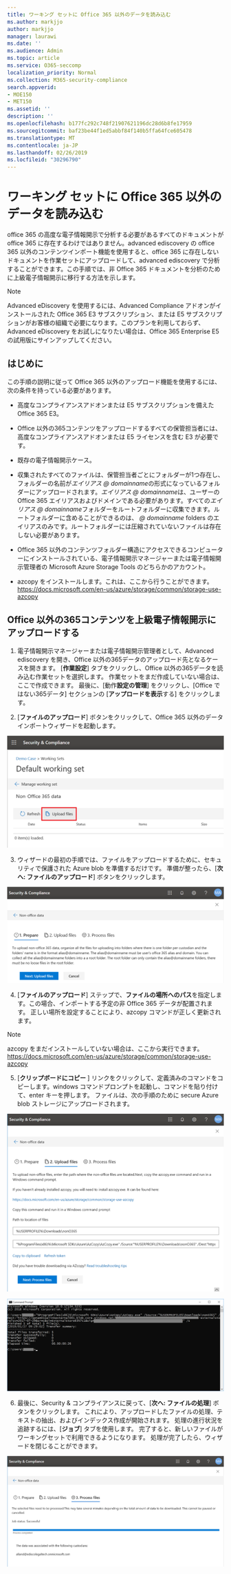 ```yaml
---
title: ワーキング セットに Office 365 以外のデータを読み込む
ms.author: markjjo
author: markjjo
manager: laurawi
ms.date: ''
ms.audience: Admin
ms.topic: article
ms.service: O365-seccomp
localization_priority: Normal
ms.collection: M365-security-compliance
search.appverid:
- MOE150
- MET150
ms.assetid: ''
description: ''
ms.openlocfilehash: b177fc292c748f21907621196dc28d6b8fe17959
ms.sourcegitcommit: baf23be44f1ed5abbf84f140b5ffa64fce605478
ms.translationtype: MT
ms.contentlocale: ja-JP
ms.lasthandoff: 02/26/2019
ms.locfileid: "30296790"
---
```

# <a name="load-non-office-365-data-into-a-working-set"></a>ワーキング セットに Office 365 以外のデータを読み込む

office 365 の高度な電子情報開示で分析する必要があるすべてのドキュメントが office 365 に存在するわけではありません。advanced ediscovery の office 365 以外のコンテンツインポート機能を使用すると、office 365 に存在しないドキュメントを作業セットにアップロードして、advanced ediscovery で分析することができます。この手順では、非 Office 365 ドキュメントを分析のために上級電子情報開示に移行する方法を示します。

>[!Note]
>Advanced eDiscovery を使用するには、Advanced Compliance アドオンがインストールされた Office 365 E3 サブスクリプション、または E5 サブスクリプションがお客様の組織で必要になります。このプランを利用しておらず、Advanced eDiscovery をお試しになりたい場合は、Office 365 Enterprise E5 の試用版にサインアップしてください。

## <a name="before-you-begin"></a>はじめに
この手順の説明に従って Office 365 以外のアップロード機能を使用するには、次の条件を持っている必要があります。

- 高度なコンプライアンスアドオンまたは E5 サブスクリプションを備えた Office 365 E3。

- Office 以外の365コンテンツをアップロードするすべての保管担当者には、高度なコンプライアンスアドオンまたは E5 ライセンスを含む E3 が必要です。

- 既存の電子情報開示ケース。

- 収集されたすべてのファイルは、保管担当者ごとにフォルダーが1つ存在し、フォルダーの名前が*エイリアス @ domainname*の形式になっているフォルダーにアップロードされます。*エイリアス @ domainname*は、ユーザーの Office 365 エイリアスおよびドメインである必要があります。すべての*エイリアス @ domainname*フォルダーをルートフォルダーに収集できます。ルートフォルダーに含めることができるのは、 *@ domainname* folders のエイリアスのみです。ルートフォルダーには圧縮されていないファイルは存在しない必要があります。

- Office 365 以外のコンテンツフォルダー構造にアクセスできるコンピューターにインストールされている、電子情報開示マネージャーまたは電子情報開示管理者の Microsoft Azure Storage Tools のどちらかのアカウント。

- azcopy をインストールします。これは、ここから行うことができます。https://docs.microsoft.com/en-us/azure/storage/common/storage-use-azcopy

## <a name="upload-non-office-365-content-into-advanced-ediscovery"></a>Office 以外の365コンテンツを上級電子情報開示にアップロードする

1. 電子情報開示マネージャーまたは電子情報開示管理者として、Advanced ediscovery を開き、Office 以外の365データのアップロード先となるケースを開きます。 [**作業設定**] タブをクリックし、Office 以外の365データを読み込む作業セットを選択します。 作業セットをまだ作成していない場合は、ここで作成できます。 最後に、[動作**設定の管理**] をクリックし、[Office ではない365データ] セクションの [**アップロードを表示**する] をクリックします。

2. [**ファイルのアップロード**] ボタンをクリックして、Office 365 以外のデータインポートウィザードを起動します。

![ファイルをアップロードする](../media/574f4059-4146-4058-9df3-ec97cf28d7c7.png)

3. ウィザードの最初の手順では、ファイルをアップロードするために、セキュリティで保護された Azure blob を準備するだけです。 準備が整ったら、[**次へ: ファイルのアップロード**] ボタンをクリックします。

![Office 以外の365インポート-準備](../media/0670a347-a578-454a-9b3d-e70ef47aec57.png)
 
4. [**ファイルのアップロード**] ステップで、**ファイルの場所へのパス**を指定します。この場合、インポートする予定の非 Office 365 データが配置されます。 正しい場所を設定することにより、azcopy コマンドが正しく更新されます。

> [!NOTE]
> azcopy をまだインストールしていない場合は、ここから実行できます。https://docs.microsoft.com/en-us/azure/storage/common/storage-use-azcopy

5. [**クリップボードにコピー** ] リンクをクリックして、定義済みのコマンドをコピーします。windows コマンドプロンプトを起動し、コマンドを貼り付けて、enter キーを押します。 ファイルは、次の手順のために secure Azure blob ストレージにアップロードされます。

![Office 以外の365インポート-ファイルのアップロード](../media/3ea53b5d-7f9b-4dfc-ba63-90a38c14d41a.png)

![Office 以外の365インポート-azcopy](../media/504e2dbe-f36f-4f36-9b08-04aea85d8250.png)

6. 最後に、Security & コンプライアンスに戻って、[**次へ: ファイルの処理**] ボタンをクリックします。 これにより、アップロードしたファイルの処理、テキストの抽出、およびインデックス作成が開始されます。 処理の進行状況を追跡するには、[**ジョブ**] タブを使用します。 完了すると、新しいファイルがワーキングセットで利用できるようになります。 処理が完了したら、ウィザードを閉じることができます。

![Office 以外の365インポート処理ファイル](../media/218b1545-416a-4a9f-9b25-3b70e8508f67.png)


